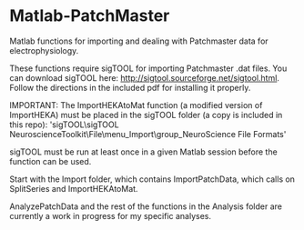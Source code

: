 Matlab-PatchMaster
==================

Matlab functions for importing and dealing with Patchmaster data for electrophysiology.  

These functions require sigTOOL for importing Patchmaster .dat files. You can download sigTOOL here: http://sigtool.sourceforge.net/sigtool.html.
Follow the directions in the included pdf for installing it properly.

IMPORTANT:
The ImportHEKAtoMat function (a modified version of ImportHEKA) must be placed in the sigTOOL folder (a copy is included in this repo):
'sigTOOL\sigTOOL NeuroscienceToolkit\File\menu_Import\group_NeuroScience File Formats' 

sigTOOL must be run at least once in a given Matlab session before the function can be used.

Start with the Import folder, which contains ImportPatchData, which calls on SplitSeries and ImportHEKAtoMat.

AnalyzePatchData and the rest of the functions in the Analysis folder are currently a work in progress for my specific analyses.
